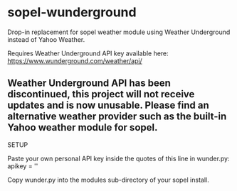 # sopel-wunderground
Drop-in replacement for sopel weather module using Weather Underground instead of Yahoo Weather.

Requires Weather Underground API key available here: https://www.wunderground.com/weather/api/

## Weather Underground API has been discontinued, this project will not receive updates and is now unusable. Please find an alternative weather provider such as the built-in Yahoo weather module for sopel.

SETUP

Paste your own personal API key inside the quotes of this line in wunder.py:
apikey = ''

Copy wunder.py into the modules sub-directory of your sopel install.
